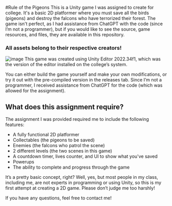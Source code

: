 #Rule of the Pigeons
This is a Unity game I was assigned to create for college. It's a basic 2D platformer where you must save all the birds (pigeons) and destroy the falcons who have terrorized their forest.
The game isn't perfect, as I had assistance from ChatGPT with the code (since I’m not a programmer), but if you would like to see the source, game resources, and files, they are available in this repository.

### All assets belong to their respective creators!
![image](https://github.com/user-attachments/assets/1f938ea0-bd77-4c38-9f62-fec75b10efce)
This game was created using Unity Editor 2022.34f1, which was the version of the editor installed on the college’s system.

You can either build the game yourself and make your own modifications, or try it out with the pre-compiled version in the releases tab.
Since I’m not a programmer, I received assistance from ChatGPT for the code (which was allowed for the assignment).

## What does this assignment require?
The assignment I was provided required me to include the following features:

- A fully functional 2D platformer
- Collectables (the pigeons to be saved)
- Enemies (the falcons who patrol the scene)
- 2 different levels (the two scenes in this game)
- A countdown timer, lives counter, and UI to show what you've saved
- Powerups
- The ability to complete and progress through the game
  
It’s a pretty basic concept, right? Well, yes, but most people in my class, including me, are not experts in programming or using Unity, so this is my first attempt at creating a 2D game. Please don’t judge me too harshly!

If you have any questions, feel free to contact me!

